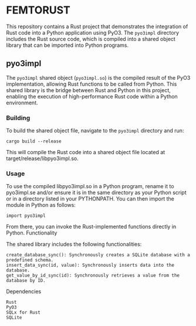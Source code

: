 # FEMTORUST

This repository contains a Rust project that demonstrates the integration of Rust code into a Python application using PyO3. The `pyo3impl` directory includes the Rust source code, which is compiled into a shared object library that can be imported into Python programs.

## pyo3impl

The `pyo3impl` shared object (`pyo3impl.so`) is the compiled result of the PyO3 implementation, allowing Rust functions to be called from Python. This shared library is the bridge between Rust and Python in this project, enabling the execution of high-performance Rust code within a Python environment.

### Building

To build the shared object file, navigate to the `pyo3impl` directory and run:

    cargo build --release

This will compile the Rust code into a shared object file located at target/release/libpyo3impl.so.

### Usage

To use the compiled libpyo3impl.so in a Python program, rename it to pyo3impl.se and/or ensure it is in the same directory as your Python script or in a directory listed in your PYTHONPATH. You can then import the module in Python as follows:

    import pyo3impl

From there, you can invoke the Rust-implemented functions directly in Python.
Functionality

The shared library includes the following functionalities:

    create_database_sync(): Synchronously creates a SQLite database with a predefined schema.
    insert_data_sync(id, value): Synchronously inserts data into the database.
    get_value_by_id_sync(id): Synchronously retrieves a value from the database by ID.

Dependencies

    Rust
    PyO3
    SQLx for Rust
    SQLite
